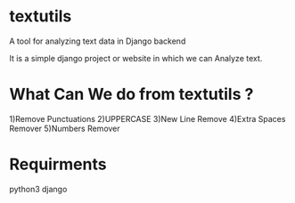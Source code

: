 # textutils
A tool for analyzing text data in Django backend

It is a simple django project or website in which we can Analyze text.
# What Can We do from textutils ?
1)Remove Punctuations
2)UPPERCASE
3)New Line Remove
4)Extra Spaces Remover
5)Numbers Remover
# Requirments
python3
django
